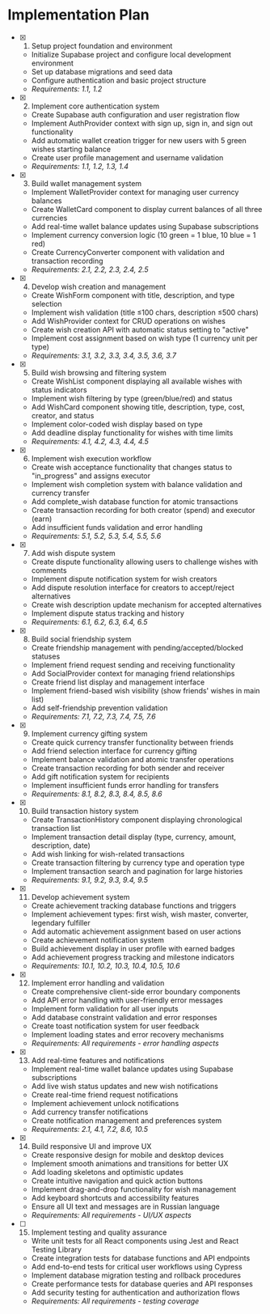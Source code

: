 # Implementation Plan

- [x] 1. Setup project foundation and environment

  - Initialize Supabase project and configure local development environment
  - Set up database migrations and seed data
  - Configure authentication and basic project structure
  - _Requirements: 1.1, 1.2_

- [x] 2. Implement core authentication system

  - Create Supabase auth configuration and user registration flow
  - Implement AuthProvider context with sign up, sign in, and sign out functionality
  - Add automatic wallet creation trigger for new users with 5 green wishes starting balance
  - Create user profile management and username validation
  - _Requirements: 1.1, 1.2, 1.3, 1.4_

- [x] 3. Build wallet management system

  - Implement WalletProvider context for managing user currency balances
  - Create WalletCard component to display current balances of all three currencies
  - Add real-time wallet balance updates using Supabase subscriptions
  - Implement currency conversion logic (10 green = 1 blue, 10 blue = 1 red)
  - Create CurrencyConverter component with validation and transaction recording
  - _Requirements: 2.1, 2.2, 2.3, 2.4, 2.5_

- [x] 4. Develop wish creation and management

  - Create WishForm component with title, description, and type selection
  - Implement wish validation (title ≤100 chars, description ≤500 chars)
  - Add WishProvider context for CRUD operations on wishes
  - Create wish creation API with automatic status setting to "active"
  - Implement cost assignment based on wish type (1 currency unit per type)
  - _Requirements: 3.1, 3.2, 3.3, 3.4, 3.5, 3.6, 3.7_

- [x] 5. Build wish browsing and filtering system

  - Create WishList component displaying all available wishes with status indicators
  - Implement wish filtering by type (green/blue/red) and status
  - Add WishCard component showing title, description, type, cost, creator, and status
  - Implement color-coded wish display based on type
  - Add deadline display functionality for wishes with time limits
  - _Requirements: 4.1, 4.2, 4.3, 4.4, 4.5_

- [x] 6. Implement wish execution workflow

  - Create wish acceptance functionality that changes status to "in_progress" and assigns executor
  - Implement wish completion system with balance validation and currency transfer
  - Add complete_wish database function for atomic transactions
  - Create transaction recording for both creator (spend) and executor (earn)
  - Add insufficient funds validation and error handling
  - _Requirements: 5.1, 5.2, 5.3, 5.4, 5.5, 5.6_

- [x] 7. Add wish dispute system

  - Create dispute functionality allowing users to challenge wishes with comments
  - Implement dispute notification system for wish creators
  - Add dispute resolution interface for creators to accept/reject alternatives
  - Create wish description update mechanism for accepted alternatives
  - Implement dispute status tracking and history
  - _Requirements: 6.1, 6.2, 6.3, 6.4, 6.5_

- [x] 8. Build social friendship system

  - Create friendship management with pending/accepted/blocked statuses
  - Implement friend request sending and receiving functionality
  - Add SocialProvider context for managing friend relationships
  - Create friend list display and management interface
  - Implement friend-based wish visibility (show friends' wishes in main list)
  - Add self-friendship prevention validation
  - _Requirements: 7.1, 7.2, 7.3, 7.4, 7.5, 7.6_

- [x] 9. Implement currency gifting system

  - Create quick currency transfer functionality between friends
  - Add friend selection interface for currency gifting
  - Implement balance validation and atomic transfer operations
  - Create transaction recording for both sender and receiver
  - Add gift notification system for recipients
  - Implement insufficient funds error handling for transfers
  - _Requirements: 8.1, 8.2, 8.3, 8.4, 8.5, 8.6_

- [x] 10. Build transaction history system

  - Create TransactionHistory component displaying chronological transaction list
  - Implement transaction detail display (type, currency, amount, description, date)
  - Add wish linking for wish-related transactions
  - Create transaction filtering by currency type and operation type
  - Implement transaction search and pagination for large histories
  - _Requirements: 9.1, 9.2, 9.3, 9.4, 9.5_

- [x] 11. Develop achievement system

  - Create achievement tracking database functions and triggers
  - Implement achievement types: first wish, wish master, converter, legendary fulfiller
  - Add automatic achievement assignment based on user actions
  - Create achievement notification system
  - Build achievement display in user profile with earned badges
  - Add achievement progress tracking and milestone indicators
  - _Requirements: 10.1, 10.2, 10.3, 10.4, 10.5, 10.6_

- [x] 12. Implement error handling and validation

  - Create comprehensive client-side error boundary components
  - Add API error handling with user-friendly error messages
  - Implement form validation for all user inputs
  - Add database constraint validation and error responses
  - Create toast notification system for user feedback
  - Implement loading states and error recovery mechanisms
  - _Requirements: All requirements - error handling aspects_

- [x] 13. Add real-time features and notifications

  - Implement real-time wallet balance updates using Supabase subscriptions
  - Add live wish status updates and new wish notifications
  - Create real-time friend request notifications
  - Implement achievement unlock notifications
  - Add currency transfer notifications
  - Create notification management and preferences system
  - _Requirements: 2.1, 4.1, 7.2, 8.6, 10.5_

- [x] 14. Build responsive UI and improve UX


  - Create responsive design for mobile and desktop devices
  - Implement smooth animations and transitions for better UX
  - Add loading skeletons and optimistic updates
  - Create intuitive navigation and quick action buttons
  - Implement drag-and-drop functionality for wish management
  - Add keyboard shortcuts and accessibility features
  - Ensure all UI text and messages are in Russian language
  - _Requirements: All requirements - UI/UX aspects_

- [ ] 15. Implement testing and quality assurance
  - Write unit tests for all React components using Jest and React Testing Library
  - Create integration tests for database functions and API endpoints
  - Add end-to-end tests for critical user workflows using Cypress
  - Implement database migration testing and rollback procedures
  - Create performance tests for database queries and API responses
  - Add security testing for authentication and authorization flows
  - _Requirements: All requirements - testing coverage_
